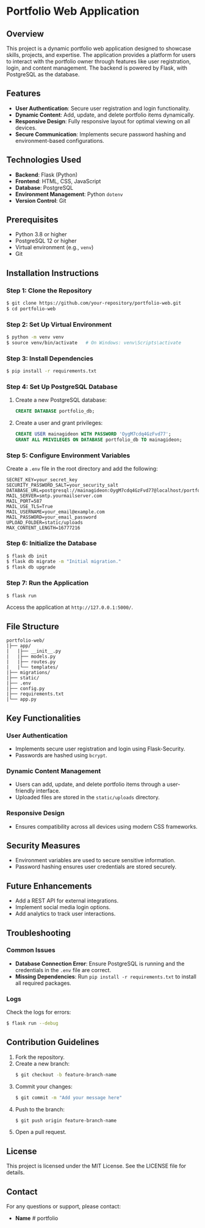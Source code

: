 
# Portfolio Web Application

## Overview
This project is a dynamic portfolio web application designed to showcase skills, projects, and expertise. The application provides a platform for users to interact with the portfolio owner through features like user registration, login, and content management. The backend is powered by Flask, with PostgreSQL as the database.

## Features
- **User Authentication**: Secure user registration and login functionality.
- **Dynamic Content**: Add, update, and delete portfolio items dynamically.
- **Responsive Design**: Fully responsive layout for optimal viewing on all devices.
- **Secure Communication**: Implements secure password hashing and environment-based configurations.

## Technologies Used
- **Backend**: Flask (Python)
- **Frontend**: HTML, CSS, JavaScript
- **Database**: PostgreSQL
- **Environment Management**: Python `dotenv`
- **Version Control**: Git

## Prerequisites
- Python 3.8 or higher
- PostgreSQL 12 or higher
- Virtual environment (e.g., `venv`)
- Git

## Installation Instructions

### Step 1: Clone the Repository
```bash
$ git clone https://github.com/your-repository/portfolio-web.git
$ cd portfolio-web
```

### Step 2: Set Up Virtual Environment
```bash
$ python -m venv venv
$ source venv/bin/activate   # On Windows: venv\Scripts\activate
```

### Step 3: Install Dependencies
```bash
$ pip install -r requirements.txt
```

### Step 4: Set Up PostgreSQL Database
1. Create a new PostgreSQL database:
   ```sql
   CREATE DATABASE portfolio_db;
   ```
2. Create a user and grant privileges:
   ```sql
   CREATE USER mainagideon WITH PASSWORD 'OygM7cdq4GzFvd77';
   GRANT ALL PRIVILEGES ON DATABASE portfolio_db TO mainagideon;
   ```

### Step 5: Configure Environment Variables
Create a `.env` file in the root directory and add the following:
```
SECRET_KEY=your_secret_key
SECURITY_PASSWORD_SALT=your_security_salt
DATABASE_URL=postgresql://mainagideon:OygM7cdq4GzFvd77@localhost/portfolio_db
MAIL_SERVER=smtp.yourmailserver.com
MAIL_PORT=587
MAIL_USE_TLS=True
MAIL_USERNAME=your_email@example.com
MAIL_PASSWORD=your_email_password
UPLOAD_FOLDER=static/uploads
MAX_CONTENT_LENGTH=16777216
```

### Step 6: Initialize the Database
```bash
$ flask db init
$ flask db migrate -m "Initial migration."
$ flask db upgrade
```

### Step 7: Run the Application
```bash
$ flask run
```
Access the application at `http://127.0.0.1:5000/`.

## File Structure
```
portfolio-web/
|├── app/
|   |├── __init__.py
|   |├── models.py
|   |├── routes.py
|   |└── templates/
|├── migrations/
|├── static/
|├── .env
|├── config.py
|├── requirements.txt
|└── app.py
```

## Key Functionalities

### User Authentication
- Implements secure user registration and login using Flask-Security.
- Passwords are hashed using `bcrypt`.

### Dynamic Content Management
- Users can add, update, and delete portfolio items through a user-friendly interface.
- Uploaded files are stored in the `static/uploads` directory.

### Responsive Design
- Ensures compatibility across all devices using modern CSS frameworks.

## Security Measures
- Environment variables are used to secure sensitive information.
- Password hashing ensures user credentials are stored securely.

## Future Enhancements
- Add a REST API for external integrations.
- Implement social media login options.
- Add analytics to track user interactions.

## Troubleshooting

### Common Issues
- **Database Connection Error**: Ensure PostgreSQL is running and the credentials in the `.env` file are correct.
- **Missing Dependencies**: Run `pip install -r requirements.txt` to install all required packages.

### Logs
Check the logs for errors:
```bash
$ flask run --debug
```

## Contribution Guidelines
1. Fork the repository.
2. Create a new branch:
   ```bash
   $ git checkout -b feature-branch-name
   ```
3. Commit your changes:
   ```bash
   $ git commit -m "Add your message here"
   ```
4. Push to the branch:
   ```bash
   $ git push origin feature-branch-name
   ```
5. Open a pull request.

## License
This project is licensed under the MIT License. See the LICENSE file for details.

## Contact
For any questions or support, please contact:
- **Name**
#   p o r t f o l i o  
 